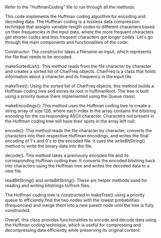 Refer to the "HuffmanCoding" file to run through all the methods.


This code implements the Huffman coding algorithm for encoding and decoding data. The Huffman coding is a lossless data compression technique that assigns variable-length codes to different characters based on their frequencies in the input data, where the more frequent characters get shorter codes and less frequent characters get longer codes. Let's go through the main components and functionalities of the code:

Constructor: The constructor takes a filename as input, which represents the file that needs to be encoded.

makeSortedList(): This method reads from the file character by character and creates a sorted list of CharFreq objects. CharFreq is a class that holds information about a character and its frequency in the input file.

makeTree(): Using the sorted list of CharFreq objects, this method builds a Huffman coding tree and stores its root in huffmanRoot. The tree is built using a priority queue (here implemented using the Queue class).

makeEncodings(): This method uses the Huffman coding tree to create a string array of size 128, where each index in the array contains the bitstring encoding for the corresponding ASCII character. Characters not present in the Huffman coding tree will have their spots in the array left null.

encode(): This method reads the file character by character, converts the characters into their respective Huffman encodings, and writes the final encoding of 1's and 0's to the encoded file. It uses the writeBitString() method to write the binary data into the file.

decode(): This method takes a previously encoded file and its corresponding Huffman coding tree. It converts the encoded bitstring back into characters using the Huffman tree and writes the decoded data to a new file.

readBitString() and writeBitString(): These are helper methods used for reading and writing bitstrings to/from files.

The Huffman coding tree is constructed in makeTree() using a priority queue to efficiently find the two nodes with the lowest probabilities (frequencies) and merge them into a new parent node until the tree is fully constructed.

Overall, this class provides functionalities to encode and decode data using the Huffman coding technique, which is useful for compressing and decompressing data efficiently while preserving its original content.
